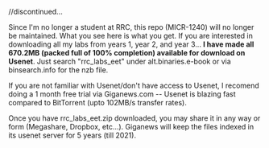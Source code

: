 //discontinued...

Since I'm no longer a student at RRC, this repo (MICR-1240) will no longer be maintained. What you see here is what you get. If you are interested in downloading all my labs from years 1, year 2, and year 3... **I have made all 670.2MB (packed full of 100% completion) available for download on Usenet**. Just search "rrc_labs_eet" under alt.binaries.e-book or via binsearch.info for the nzb file.

If you are not familiar with Usenet/don't have access to Usenet, I recomend doing a 1 month free trial via Giganews.com -- Usenet is blazing fast compared to BitTorrent (upto 102MB/s transfer rates). 

Once you have rrc_labs_eet.zip downloaded, you may share it in any way or form (Megashare, Dropbox, etc...). Giganews will keep the files indexed in its usenet server for 5 years (till 2021).
